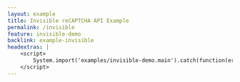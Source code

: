 ```yaml
---
layout: example
title: Invisible reCAPTCHA API Example
permalink: /invisible
feature: invisible-demo
backlink: example-invisible
headextras: | 
    <script>
        System.import('examples/invisible-demo.main').catch(function(err) { console.error(err); });
    </script>
---
```

